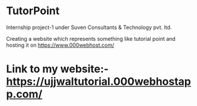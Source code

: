 # TutorPoint

Internship project-1 under Suven Consultants & Technology pvt. ltd. 

Creating a website which represents something like tutorial point and hosting it on https://www.000webhost.com/

# Link to my website:- https://ujjwaltutorial.000webhostapp.com/
